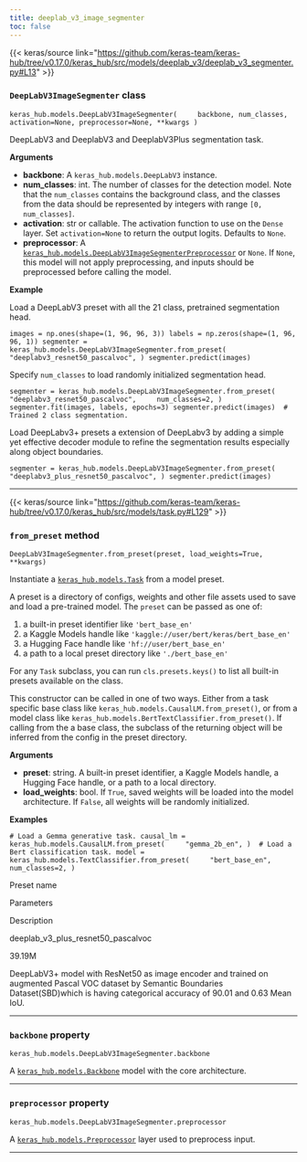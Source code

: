 ```yaml
---
title: deeplab_v3_image_segmenter
toc: false
---
```


{{< keras/source link="https://github.com/keras-team/keras-hub/tree/v0.17.0/keras_hub/src/models/deeplab_v3/deeplab_v3_segmenter.py#L13" >}}

### `DeepLabV3ImageSegmenter` class

`keras_hub.models.DeepLabV3ImageSegmenter(     backbone, num_classes, activation=None, preprocessor=None, **kwargs )`

DeepLabV3 and DeeplabV3 and DeeplabV3Plus segmentation task.

**Arguments**

- **backbone**: A `keras_hub.models.DeepLabV3` instance.
- **num_classes**: int. The number of classes for the detection model. Note that the `num_classes` contains the background class, and the classes from the data should be represented by integers with range `[0, num_classes]`.
- **activation**: str or callable. The activation function to use on the `Dense` layer. Set `activation=None` to return the output logits. Defaults to `None`.
- **preprocessor**: A [`keras_hub.models.DeepLabV3ImageSegmenterPreprocessor`](/api/keras_hub/models/deeplab_v3/deeplab_v3_image_segmenter_preprocessor#deeplabv3imagesegmenterpreprocessor-class) or `None`. If `None`, this model will not apply preprocessing, and inputs should be preprocessed before calling the model.

**Example**

Load a DeepLabV3 preset with all the 21 class, pretrained segmentation head.

`images = np.ones(shape=(1, 96, 96, 3)) labels = np.zeros(shape=(1, 96, 96, 1)) segmenter = keras_hub.models.DeepLabV3ImageSegmenter.from_preset(     "deeplabv3_resnet50_pascalvoc", ) segmenter.predict(images)`

Specify `num_classes` to load randomly initialized segmentation head.

`segmenter = keras_hub.models.DeepLabV3ImageSegmenter.from_preset(     "deeplabv3_resnet50_pascalvoc",     num_classes=2, ) segmenter.fit(images, labels, epochs=3) segmenter.predict(images)  # Trained 2 class segmentation.`

Load DeepLabv3+ presets a extension of DeepLabv3 by adding a simple yet effective decoder module to refine the segmentation results especially along object boundaries.

`segmenter = keras_hub.models.DeepLabV3ImageSegmenter.from_preset(     "deeplabv3_plus_resnet50_pascalvoc", ) segmenter.predict(images)`

---

{{< keras/source link="https://github.com/keras-team/keras-hub/tree/v0.17.0/keras_hub/src/models/task.py#L129" >}}

### `from_preset` method

`DeepLabV3ImageSegmenter.from_preset(preset, load_weights=True, **kwargs)`

Instantiate a [`keras_hub.models.Task`](/api/keras_hub/base_classes/task#task-class) from a model preset.

A preset is a directory of configs, weights and other file assets used to save and load a pre-trained model. The `preset` can be passed as one of:

1.  a built-in preset identifier like `'bert_base_en'`
2.  a Kaggle Models handle like `'kaggle://user/bert/keras/bert_base_en'`
3.  a Hugging Face handle like `'hf://user/bert_base_en'`
4.  a path to a local preset directory like `'./bert_base_en'`

For any `Task` subclass, you can run `cls.presets.keys()` to list all built-in presets available on the class.

This constructor can be called in one of two ways. Either from a task specific base class like `keras_hub.models.CausalLM.from_preset()`, or from a model class like `keras_hub.models.BertTextClassifier.from_preset()`. If calling from the a base class, the subclass of the returning object will be inferred from the config in the preset directory.

**Arguments**

- **preset**: string. A built-in preset identifier, a Kaggle Models handle, a Hugging Face handle, or a path to a local directory.
- **load_weights**: bool. If `True`, saved weights will be loaded into the model architecture. If `False`, all weights will be randomly initialized.

**Examples**

`# Load a Gemma generative task. causal_lm = keras_hub.models.CausalLM.from_preset(     "gemma_2b_en", )  # Load a Bert classification task. model = keras_hub.models.TextClassifier.from_preset(     "bert_base_en",     num_classes=2, )`

Preset name

Parameters

Description

deeplab_v3_plus_resnet50_pascalvoc

39.19M

DeepLabV3+ model with ResNet50 as image encoder and trained on augmented Pascal VOC dataset by Semantic Boundaries Dataset(SBD)which is having categorical accuracy of 90.01 and 0.63 Mean IoU.

---

### `backbone` property

`keras_hub.models.DeepLabV3ImageSegmenter.backbone`

A [`keras_hub.models.Backbone`](/api/keras_hub/base_classes/backbone#backbone-class) model with the core architecture.

---

### `preprocessor` property

`keras_hub.models.DeepLabV3ImageSegmenter.preprocessor`

A [`keras_hub.models.Preprocessor`](/api/keras_hub/base_classes/preprocessor#preprocessor-class) layer used to preprocess input.

---
